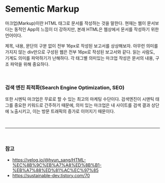 # Sementic Markup

마크업(Markup)이란 HTML 태그로 문서를 작성하는 것을 말한다. 현재는 웹이 문서보다는 동적인 App의 느낌이 더 강하지만, 본래 HTML은 웹상에서 문서를 작성하기 위한 언어이다. 

제목, 내용, 문단의 구분 없이 전부 16px로 작성된 보고서를 상상해보자. 아무런 의미를 가지지 않는 div만으로 구성된 웹은 전부 16px로 작성된 보고서와 같다. 읽는 사람도, 기계도 의미를 파악하기가 난해하다. 각 태그별 의미있는 마크업 작성은 문서의 내용, 구조 파악을 위해 중요하다.

<br/>

### 검색 엔진 최적화(Search Engine Optimization, SEO)

또한 시멘틱 마크업은 무료로 할 수 있는 최고의 마케팅 수단이다. 검색엔진이 시맨틱 태그를 중요한 키워드로 간주하기 때문에, 의미 있는 마크업은 내 사이트를 검색 결과 상단에 노출시키고, 이는 방문 트래픽의 증가로 이어지기 때문이다.

<br/>
<hr/>
<br/>

### 참고
- https://velog.io/@hyun_sang/HTML-%EC%8B%9C%EB%A7%A8%ED%8B%B1-%EB%A7%88%ED%81%AC%EC%97%85
- https://sustainable-dev.tistory.com/70
